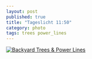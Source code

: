 ```yaml
---
layout: post
published: true
title: "Tageslicht 11:50"
category: photo
tags: trees power_lines
---
```


[![Backyard Trees & Power Lines](http://37.media.tumblr.com/19dbd18460163b60ce4ce3e3e7ff2ef5/tumblr_n6384qwn1f1rive1ro1_500.jpg)](http://dr3wh0.tumblr.com/post/86703894699/tageslicht-11-50 "View on Tummblr")